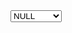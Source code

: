 <select name="CAST_TYPE" class="form-select form-select-lg">
    <option value="" ${!data.CAST_TYPE ? 'selected' : ''}>NULL</option>
    <option value="DRY" ${data.CAST_TYPE === 'DRY' ? 'selected' : ''}>DRY</option>
    <option value="NOT DRY" ${data.CAST_TYPE === 'NOT DRY' ? 'selected' : ''}>NOT DRY</option>
</select>
